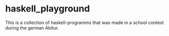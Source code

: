 # haskell_playground
This is a collection of haskell-programms that was made in a school context during the german Abitur.